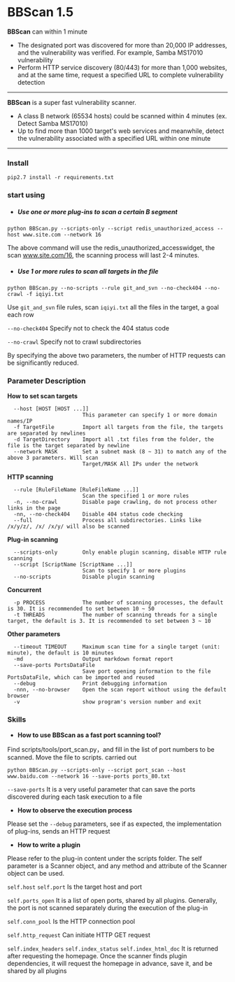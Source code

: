 # BBScan 1.5 #

**BBScan** can within 1 minute

* The designated port was discovered for more than 20,000 IP addresses, and the vulnerability was verified. For example, Samba MS17010 vulnerability
* Perform HTTP service discovery (80/443) for more than 1,000 websites, and at the same time, request a specified URL to complete vulnerability detection

------

**BBScan** is a super fast vulnerability scanner. 

* A class B network (65534 hosts) could be scanned within 4 minutes (ex. Detect Samba MS17010)
* Up to find more than 1000 target's web services and meanwhile, detect the vulnerability associated with a specified URL within one minute 

------

### Install ###

	pip2.7 install -r requirements.txt

### start using

* ##### **Use one or more plug-ins to scan a certain B segment**

```
python BBScan.py --scripts-only --script redis_unauthorized_access --host www.site.com --network 16
```

The above command will use the redis_unauthorized_accesswidget, the scan www.site.com/16, the scanning process will last 2-4 minutes.

* ##### Use 1 or more rules to scan all targets in the file

```
python BBScan.py --no-scripts --rule git_and_svn --no-check404 --no-crawl -f iqiyi.txt
```

Use `git_and_svn` file rules, scan `iqiyi.txt` all the files in the target, a goal each row

`--no-check404`   Specify not to check the 404 status code

`--no-crawl` Specify not to crawl subdirectories

By specifying the above two parameters, the number of HTTP requests can be significantly reduced.

### Parameter Description ###

**How to set scan targets** 

	  --host [HOST [HOST ...]]
	                        This parameter can specify 1 or more domain names/IP
	  -f TargetFile         Import all targets from the file, the targets are separated by newlines
	  -d TargetDirectory    Import all .txt files from the folder, the file is the target separated by newline
	  --network MASK        Set a subnet mask (8 ~ 31) to match any of the above 3 parameters. Will scan
	  						Target/MASK All IPs under the network

**HTTP scanning**

	  --rule [RuleFileName [RuleFileName ...]]
	                        Scan the specified 1 or more rules
	  -n, --no-crawl        Disable page crawling, do not process other links in the page
	  -nn, --no-check404    Disable 404 status code checking
	  --full                Process all subdirectories. Links like /x/y/z/, /x/ /x/y/ will also be scanned

**Plug-in scanning**

	  --scripts-only        Only enable plugin scanning, disable HTTP rule scanning
	  --script [ScriptName [ScriptName ...]]
	                        Scan to specify 1 or more plugins
	  --no-scripts          Disable plugin scanning

**Concurrent**

```
  -p PROCESS            The number of scanning processes, the default is 30. It is recommended to set between 10 ~ 50
  -t THREADS            The number of scanning threads for a single target, the default is 3. It is recommended to set between 3 ~ 10
```

**Other parameters**

	  --timeout TIMEOUT     Maximum scan time for a single target (unit: minute), the default is 10 minutes
	  -md                   Output markdown format report
	  --save-ports PortsDataFile
	                        Save port opening information to the file PortsDataFile, which can be imported and reused
	  --debug               Print debugging information
	  -nnn, --no-browser    Open the scan report without using the default browser
	  -v                    show program's version number and exit

### Skills

* **How to use BBScan as a fast port scanning tool?**

Find scripts/tools/port_scan.py，and fill in the list of port numbers to be scanned. Move the file to scripts. carried out

```
python BBScan.py --scripts-only --script port_scan --host www.baidu.com --network 16 --save-ports ports_80.txt
```

`--save-ports`   It is a very useful parameter that can save the ports discovered during each task execution to a file

* **How to observe the execution process**

Please set the `--debug` parameters, see if as expected, the implementation of plug-ins, sends an HTTP request

* **How to write a plugin**

Please refer to the plug-in content under the scripts folder. The self parameter is a Scanner object, and any method and attribute of the Scanner object can be used.

`self.host`  `self.port` Is the target host and port

`self.ports_open` It is a list of open ports, shared by all plugins. Generally, the port is not scanned separately during the execution of the plug-in

`self.conn_pool`  Is the HTTP connection pool

`self.http_request` Can initiate HTTP GET request

`self.index_headers`  `self.index_status` `self.index_html_doc` It is returned after requesting the homepage. Once the scanner finds plugin dependencies, it will request the homepage in advance, save it, and be shared by all plugins

